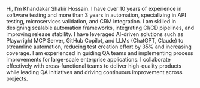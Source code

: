 Hi, I’m Khandakar Shakir Hossain. I have over 10 years of experience in software testing and more than 3 years in automation, specializing in API testing, microservices validation, and CRM integration. I am skilled in designing scalable automation frameworks, integrating CI/CD pipelines, and improving release stability. I have leveraged AI-driven solutions such as Playwright MCP Server, GitHub Copilot, and LLMs (ChatGPT, Claude) to streamline automation, reducing test creation effort by 35% and increasing coverage. I am experienced in guiding QA teams and implementing process improvements for large-scale enterprise applications. I collaborate effectively with cross-functional teams to deliver high-quality products while leading QA initiatives and driving continuous improvement across projects.
